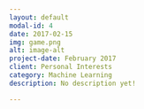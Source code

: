 ```yaml
---
layout: default
modal-id: 4
date: 2017-02-15
img: game.png
alt: image-alt
project-date: February 2017
client: Personal Interests
category: Machine Learning
description: No description yet!

---
```


